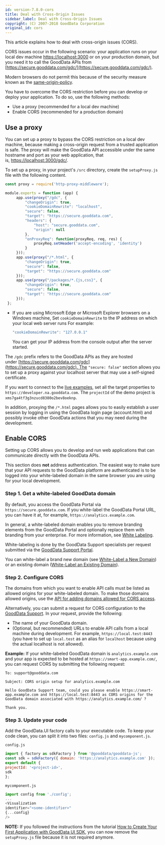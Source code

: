 ```yaml
---
id: version-7.8.0-cors
title: Deal with Cross-Origin Issues
sidebar_label: Deal with Cross-Origin Issues
copyright: (C) 2007-2018 GoodData Corporation
original_id: cors
---
```


This article explains how to deal with cross-origin issues (CORS).

CORS issues occur in the following scenario: your application runs on your local dev machine [https://localhost:3000](https://localhost:3000/) or on your production domain, but you need it to call the GoodData APIs from [https://secure.gooddata.com/gdc/](https://secure.gooddata.com/gdc/).

Modern browsers do not permit this because of the security measure known as the [same-origin-policy](https://developer.mozilla.org/en-US/docs/Web/Security/Same-origin_policy).

You have to overcome the CORS restriction before you can develop or deploy your application. To do so, use the following methods:

* Use a proxy (recommended for a local dev machine)
* Enable CORS (recommended for a production domain)

## Use a proxy

You can set up a proxy to bypass the CORS restriction on a local dev machine, because making a cross-origin request from a trusted application is safe. The proxy will make the GoodData API accessible under the same hostname and port as your web application, that is, [https://localhost:3000/gdc/](https://localhost:3000/gdc/).

To set up a proxy, in your project's `/src` directory, create the `setupProxy.js` file with the following content.

```javascript
const proxy = require('http-proxy-middleware');

module.exports = function (app) {
     app.use(proxy("/gdc", {
         "changeOrigin": true,
         "cookieDomainRewrite": "localhost",
         "secure": false,
         "target": "https://secure.gooddata.com",
         "headers": {
             "host": "secure.gooddata.com",
             "origin": null
         },
         "onProxyReq": function(proxyReq, req, res) {
             proxyReq.setHeader('accept-encoding', 'identity')
         }
     }));
     app.use(proxy("/*.html", {
         "changeOrigin": true,
         "secure": false,
         "target": "https://secure.gooddata.com"
     }));
     app.use(proxy("/packages/*.{js,css}", {
         "changeOrigin": true,
         "secure": false,
         "target": "https://secure.gooddata.com"
     }));
 };
```

* If you are using Microsoft Edge or Microsoft Explorer browsers on a Windows machine, Set `cookieDomainRewrite` to the IP address on which your local web server runs
    For example:
    ```javascript
    "cookieDomainRewrite": "127.0.0.1"
    ```
    You can get your IP address from the console output after the server started.

The `/gdc` prefix refers to the GoodData APIs as they are hosted under [https://secure.gooddata.com/gdc](https://secure.gooddata.com/gdc). The `"secure: false"` section allows you to set up a proxy against your localhost server that may use a self-signed certificate.

If you want to connect to the [live examples](https://gooddata-examples.herokuapp.com), set all the target properties to ```https://developer.na.gooddata.com```. The ```projectId``` of the demo project is ```xms7ga4tf3g3nzucd8380o2bev8oeknp```.

In addition, proxying the `/*.html` pages allows you to easily establish a user session by logging in using the GoodData login page \(account.html\) and possibly invoke other GoodData actions that you may need during the development.

## Enable CORS

Setting up CORS allows you to develop and run web applications that can communicate directly with the GoodData APIs.

This section does **not** address authentication. The easiest way to make sure that your API requests to the GoodData platform are authenticated is to be logged into your white-labeled domain in the same browser you are using for your local development.

### Step 1. Get a white-labeled GoodData domain

By default, you access the GoodData Portal via `https://secure.gooddata.com`. If you white-label the GoodData Portal URL, you can have it at, for example, `https://analytics.example.com`.

In general, a white-labeled domain enables you to remove branding elements from the GoodData Portal and optionally replace them with branding from your enterprise. For more information, see [White Labeling](https://help.gooddata.com/display/doc/White+Labeling).

White-labeling is done by the GoodData Support specialists per request submitted via the [GoodData Support Portal](https://support.gooddata.com/hc/en-us).

You can white-label a brand new domain \(see [White-Label a New Domain](https://help.gooddata.com/display/doc/White-Label+a+New+Domain)\) or an existing domain \([White-Label an Existing Domain](https://help.gooddata.com/display/doc/White-Label+an+Existing+Domain)\).

### Step 2. Configure CORS

The domains from which you want to enable API calls must be listed as allowed origins for your white-labeled domain.
To make those domains allowed origins, use the [API for adding domains allowed for CORS access](https://help.gooddata.com/display/API/API+Reference#/reference/white-labeling/add-domains-allowed-for-cors-access/add-domains-allowed-for-cors-access).

Alternatively, you can submit a request for CORS configuration to the [GoodData Support](https://support.gooddata.com/). In your request, provide the following:

* The name of your GoodData domain.
* (Optional, but recommended) URLs to enable API calls from a local machine during development. For example, `https://local.test:8443` \(you have to set up
  `local.test` as an alias for `localhost` because using the actual localhost is not allowed\).

**Example:**
If your white-labeled GoodData domain is `analytics.example.com` and your app is expected to be hosted at `https://smart-app.example.com/`, you can request CORS by submitting the following request:

```
To: support@gooddata.com

Subject: CORS origin setup for analytics.example.com

Hello GoodData Support team, could you please enable https://smart-app.example.com and https://local.test:8443 as CORS origins for the GoodData domain associated with https://analytics.example.com/ ?

Thank you.
```

### Step 3. Update your code

Add the GoodData.UI factory calls to your executable code. To keep your code clean, you can split it into two files: `config.js` and `mycomponent.js`.

`config.js`

```javascript
import { factory as sdkFactory } from '@gooddata/gooddata-js';
const sdk = sdkFactory({ domain: 'https://analytics.example.com' });
export default {
projectId: '<project-id>',
sdk
};
```

`mycomponent.js`

```javascript
import config from './config';
...
<Visualization
identifier="<some-identifier>"
{...config}
/>
```

**NOTE:** If you followed the instructions from the tutorial [How to Create Your First Application with GoodData UI SDK](02_start__no_boilerplate.md), you can now remove the `setupProxy.js` file because it is not required anymore.
